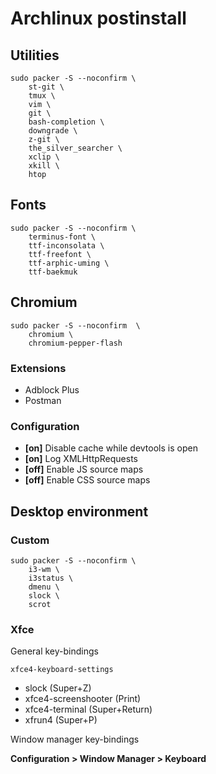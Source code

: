 Archlinux postinstall
=====================

Utilities
---------

    sudo packer -S --noconfirm \
        st-git \
        tmux \
        vim \
        git \
        bash-completion \
        downgrade \
        z-git \
        the_silver_searcher \
        xclip \
        xkill \
        htop

Fonts
-----

    sudo packer -S --noconfirm \
        terminus-font \
        ttf-inconsolata \
        ttf-freefont \
        ttf-arphic-uming \
        ttf-baekmuk

Chromium
--------

    sudo packer -S --noconfirm  \
        chromium \
        chromium-pepper-flash

### Extensions

*   Adblock Plus
*   Postman

### Configuration

*   **[on]** Disable cache while devtools is open
*   **[on]** Log XMLHttpRequests
*   **[off]** Enable JS source maps
*   **[off]** Enable CSS source maps

Desktop environment
-------------------

### Custom

    sudo packer -S --noconfirm \
        i3-wm \
        i3status \
        dmenu \
        slock \
        scrot

### Xfce

General key-bindings

    xfce4-keyboard-settings

*   slock (Super+Z)
*   xfce4-screenshooter (Print)
*   xfce4-terminal (Super+Return)
*   xfrun4 (Super+P)

Window manager key-bindings

**Configuration > Window Manager > Keyboard**
